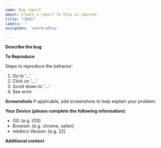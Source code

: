 ```yaml
---
name: Bug report
about: Create a report to help us improve
title: "[BUG]"
labels: ''
assignees: 'userbradley'

---
```


**Describe the bug**
<!-- Describe the bug or issue you has in as much detail as you can -->

**To Reproduce**

Steps to reproduce the behavior:

1. Go to '...'
2. Click on '....'
3. Scroll down to '....'
4. See error

**Screenshots**
If applicable, add screenshots to help explain your problem.

**Your Device (please complete the following information):**

- OS: [e.g. iOS]
- Browser: [e.g. chrome, safari]
- mkdocs Version: [e.g. 22]

**Additional context**
